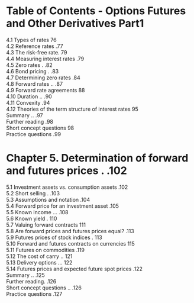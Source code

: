 # Table of Contents - Options Futures and Other Derivatives Part1
4.1 Types of rates 76   
4.2 Reference rates .77   
4.3 The risk-free rate. 79   
4.4 Measuring interest rates .79   
4.5 Zero rates . .82   
4.6 Bond pricing . .83   
4.7 Determining zero rates .84   
4.8 Forward rates .. .87   
4.9 Forward rate agreements 88   
4.10 Duration .. .90   
4.11 Convexity .94   
4.12 Theories of the term structure of interest rates 95   
Summary .. .97   
Further reading .98   
Short concept questions 98   
Practice questions .99  

# Chapter 5. Determination of forward and futures prices . .102  

5.1 Investment assets vs. consumption assets .102   
5.2 Short selling . .103   
5.3 Assumptions and notation .104   
5.4 Forward price for an investment asset .105   
5.5 Known income ... .108   
5.6 Known yield . 110   
5.7 Valuing forward contracts 111   
5.8 Are forward prices and futures prices equal? .113   
5.9 Futures prices of stock indices . 113   
5.10 Forward and futures contracts on currencies 115   
5.11 Futures on commodities .119   
5.12 The cost of carry .. 121   
5.13 Delivery options ... 122   
5.14 Futures prices and expected future spot prices .122   
Summary .. .125   
Further reading. .126   
Short concept questions .. .126   
Practice questions .127  
